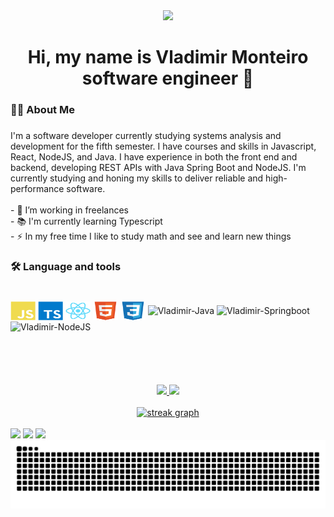 
<div align="center">
  <img height="200" src="https://media.giphy.com/media/M9gbBd9nbDrOTu1Mqx/giphy.gif"  />
</div>

<h1 align="center">Hi, my name is Vladimir Monteiro software engineer 👋</h1>

###

<h3 align="left">👩‍💻  About Me</h3>

###

<p align="left">I'm a software developer currently studying systems analysis and development for the fifth semester. I have courses and skills in Javascript, React, NodeJS, and Java. I have experience in both the front end and backend, developing REST APIs with Java Spring Boot and NodeJS. I'm currently studying and honing my skills to deliver reliable and high-performance software.<br><br>- 🔭 I’m working in freelances<br>- 📚 I'm currently learning Typescript <br>- ⚡ In my free time I like to study math and see and learn new things</p>

###

<h3 align="left">🛠 Language and tools</h3>

###

<div style="display: inline_block; margin-bottom: 50px;"><br>
  <img align="center" alt="Rafa-Js" height="30" width="40" src="https://raw.githubusercontent.com/devicons/devicon/master/icons/javascript/javascript-plain.svg">
  <img align="center" alt="Vladimir-Ts" height="30" width="40" src="https://raw.githubusercontent.com/devicons/devicon/master/icons/typescript/typescript-plain.svg">
  <img align="center" alt="Vladimir-React" height="30" width="40" src="https://raw.githubusercontent.com/devicons/devicon/master/icons/react/react-original.svg">
  <img align="center" alt="Vladimir-HTML" height="30" width="40" src="https://raw.githubusercontent.com/devicons/devicon/master/icons/html5/html5-original.svg">
  <img align="center" alt="Vladimir-CSS" height="30" width="40" src="https://raw.githubusercontent.com/devicons/devicon/master/icons/css3/css3-original.svg">
  <img align="center" alt="Vladimir-Java" height="50" width="50" src="https://cdn.jsdelivr.net/gh/devicons/devicon@latest/icons/java/java-original-wordmark.svg" />
   <img align="center" alt="Vladimir-Springboot" height="30" width="40" src="https://cdn.jsdelivr.net/gh/devicons/devicon@latest/icons/spring/spring-original.svg" />
    <img align="center" alt="Vladimir-NodeJS" height="30" width="40" src="https://devicon-website.vercel.app/api/nodejs/original.svg">
</div>


<br>
<br>
<div align="center">
  <a href="https://github.com/VladimirMonteiro">
  <img height="180em" src="https://github-readme-stats.vercel.app/api?username=VladimirMonteiro&show_icons=true&theme=dark&include_all_commits=true&count_private=true"/>
  <img height="180em" src="https://github-readme-stats.vercel.app/api/top-langs/?username=VladimirMonteiro&layout=compact&langs_count=7&theme=dark"/>
</div>
<br>

<div align="center">
  <img src="https://streak-stats.demolab.com?user=vladimirMonteiro&locale=en&mode=daily&theme=dark&hide_border=false&border_radius=5&order=3" height="220" alt="streak graph"  />
</div>

<br>
 
<div> 
  <a href="https://www.instagram.com/vladimir.monteiro.21?igsh=MWViZmhkNGZlbWJjNA==" target="_blank"><img src="https://img.shields.io/badge/-Instagram-%23E4405F?style=for-the-badge&logo=instagram&logoColor=white" target="_blank"></a>
  <a href = "mailto: vladimir.monteiro021@gmail.com@gmail.com"><img src="https://img.shields.io/badge/-Gmail-%23333?style=for-the-badge&logo=gmail&logoColor=white" target="_blank"></a>
  <a href="https://www.linkedin.com/in/vladimir-monteiro" target="_blank"><img src="https://img.shields.io/badge/-LinkedIn-%230077B5?style=for-the-badge&logo=linkedin&logoColor=white" target="_blank"></a> 

  <img src="https://raw.githubusercontent.com/vladimirMonteiro/vladimirMonteiro/output/snake.svg" alt="Snake animation" />

  
  
</div>
  
